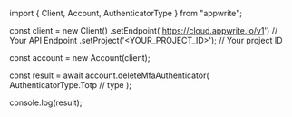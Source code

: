 import { Client, Account, AuthenticatorType } from "appwrite";

const client = new Client()
    .setEndpoint('https://cloud.appwrite.io/v1') // Your API Endpoint
    .setProject('<YOUR_PROJECT_ID>'); // Your project ID

const account = new Account(client);

const result = await account.deleteMfaAuthenticator(
    AuthenticatorType.Totp // type
);

console.log(result);
